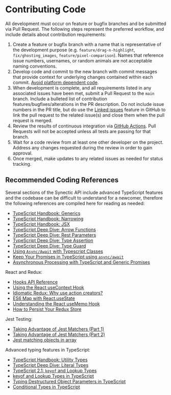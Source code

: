 # Contributing Code

All development must occur on feature or bugfix branches and be submitted via Pull Request. The following steps represent the preferred workflow, and include details about contribution requirements:

1. Create a feature or bugfix branch with a name that is representative of the development purpose (e.g. `feature/drag-n-highlight`, `fix/ghosting_images`, `feature/pixel-comparison`). Names that reference issue numbers, usernames, or random animals are not acceptable naming conventions.
2. Develop code and commit to the new branch with commit messages that provide context for underlying changes contained within each commit. [Avoid platform dependent code](http://flight-manual.atom.io/hacking-atom/sections/cross-platform-compatibility/).
3. When development is complete, and all requirements listed in any associated issues have been met, submit a Pull Request to the `main` branch. Include a bulleted list of contribution features/bugfixes/alterations in the PR description. Do not include issue numbers in the PR title, but do use the [Linked issues](https://help.github.com/en/github/managing-your-work-on-github/linking-a-pull-request-to-an-issue) feature in GitHub to link the pull request to the related issue(s) and close them when the pull request is merged.
4. Review the results of continuous integration via [GitHub Actions](https://github.com/EPICLab/synectic/actions/workflows/pull_requests_development.yml). Pull Requests will not be accepted unless all tests are passing for that branch.
5. Wait for a code review from at least one other developer on the project. Address any changes requested during the review in order to gain approval.
6. Once merged, make updates to any related issues as needed for status tracking.

## Recommended Coding References

Several sections of the Synectic API include advanced TypeScript features and the codebase can be difficult to understand for a newcomer, therefore the following references are compiled here for reading as needed:

* [TypeScript Handbook: Generics](https://www.typescriptlang.org/docs/handbook/generics.html)
* [TypeScript Handbook: Narrowing](https://www.typescriptlang.org/docs/handbook/2/narrowing.html)
* [TypeScript Handbook: JSX](https://www.typescriptlang.org/docs/handbook/jsx.html)
* [TypeScript Deep Dive: Arrow Functions](https://basarat.gitbook.io/typescript/future-javascript/arrow-functions)
* [TypeScript Deep Dive: Rest Parameters](https://basarat.gitbook.io/typescript/future-javascript/rest-parameters)
* [TypeScript Deep Dive: Type Assertion](https://basarat.gitbook.io/typescript/type-system/type-assertion)
* [TypeScript Deep Dive: Type Guard](https://basarat.gitbook.io/typescript/type-system/typeguard)
* [Using `Async/Await` with Typescript Classes](http://ivanbatic.com/using-async-await-typescript-classes/)
* [Keep Your Promises in TypeScript using `async/await`](https://blog.bitsrc.io/keep-your-promises-in-typescript-using-async-await-7bdc57041308)
* [Asynchronous Processing with TypeScript and Generic Promises](https://visualstudiomagazine.com/articles/2015/03/01/asynchronous-processing.aspx)

React and Redux:

* [Hooks API Reference](https://reactjs.org/docs/hooks-reference.html)
* [Using the React useContext Hook](https://medium.com/digio-australia/using-the-react-usecontext-hook-9f55461c4eae)
* [Idiomatic Redux: Why use action creators?](https://blog.isquaredsoftware.com/2016/10/idiomatic-redux-why-use-action-creators/)
* [ES6 Map with React.useState](https://medium.com/@jalalazimi/es6-map-with-react-usestate-9175cd7b409b)
* [Understanding the React useMemo Hook](https://www.digitalocean.com/community/tutorials/react-usememo)
* [How to Persist Your Redux Store](https://www.cloudsavvyit.com/9778/how-to-persist-your-redux-store/)

Jest Testing:

* [Taking Advantage of Jest Matchers (Part 1)](https://benmccormick.org/2017/08/15/jest-matchers-1/)
* [Taking Advantage of Jest Matchers (Part 2)](https://benmccormick.org/2017/09/04/jest-matchers-2/)
* [Jest matching objects in array](https://medium.com/@andrei.pfeiffer/jest-matching-objects-in-array-50fe2f4d6b98)

Advanced typing features in TypeScript:

* [TypeScript Handbook: Utility Types](https://www.typescriptlang.org/docs/handbook/utility-types.html)
* [TypeScript Deep Dive: Literal Types](https://basarat.gitbook.io/typescript/type-system/literal-types)
* [TypeScript 2.1: `keyof` and Lookup Types](https://mariusschulz.com/blog/typescript-2-1-keyof-and-lookup-types)
* [keyof and Lookup Types in TypeScript](https://mariusschulz.com/blog/keyof-and-lookup-types-in-typescript)
* [Typing Destructured Object Parameters in TypeScript](https://mariusschulz.com/blog/typing-destructured-object-parameters-in-typescript)
* [Conditional Types in TypeScript](https://mariusschulz.com/blog/conditional-types-in-typescript)
